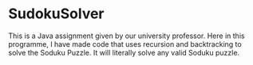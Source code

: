 # SudokuSolver
This is a Java assignment given by our university professor. Here in this programme, I have made code that uses recursion and backtracking to solve the Soduku Puzzle. It will literally solve any valid Soduku puzzle.
